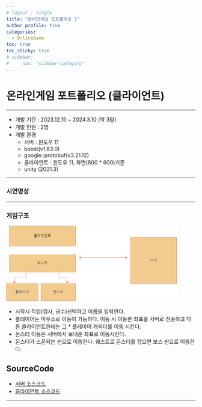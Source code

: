 ```yaml
---
# layout : single
title: "온라인게임 포트폴리오 1"
author_profile: true
categories:
  - OnlineGame
toc: true
toc_sticky: true
# sidebar:
#     nav: "sidebar-category"
---
```


# 온라인게임 포트폴리오 (클라이언트)
<hr/>

* 개발 기간 : 2023.12.15 ~ 2024.3.10  (약 3달)
* 개발 인원 : 2명
* 개발 환경 
    * 서버 : 윈도우 11
    * boost(v1.83.0)
    * google::protobuf(v3.21.12)
    * 클라이언트 : 윈도우 11, 화면(800 * 600)기준
    * unity (2021.3)
<hr/>

### 시연영상

<hr/>

### 게임구조 
<img src="/assets/images/rpg구조도.png" width="90%" height="90%" title="rpg구조도" alt="rpg구조도"/> <br/>

<!-- {: .notice} -->
* 시작시 직업(검사, 궁수)선택하고 이름을 입력한다.   
* 플레이어는 마우스로 이동이 가능하다. 이동 시 이동한 좌표를 서버로 전송하고 다른 클라이언트한테는 그 * 플레이어 캐릭터를 이동 시킨다.   
* 몬스터 이동은 서버에서 보내준 좌표로 이동시킨다.   
* 몬스터가 스폰되는 씬으로 이동한다. 퀘스트로 몬스터를 잡으면 보스 씬으로 이동한다.   


## SourceCode
* [서버 소스코드](https://github.com/qornwh/GameServerProject)
* [클라이언트 소스코드](https://github.com/Theta08/growGame)
<hr/>

